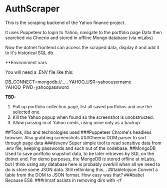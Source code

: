 # AuthScraper

This is the scraping backend of the Yahoo finance project.

It uses Puppeteer to login to Yahoo, navigate to the portfolio page
Data then searched via Cheerio and stored in offline Mongo database (via mLabs)

Now the dotnet frontend can access the scraped data, display it and add it to it's historical SQL db.

**Environment vars

You will need a .ENV file like this:

DB_CONNECT=mongodb://.....
YAHOO_USR=yahoousername
YAHOO_PWD=yahoopassword

**TBD:**

1. Pull up portfolio collection page, list all saved portfolios and use the selected one.
2. Kill the Yahoo popup when found so the screenshot is unobstructed.
3. Allow passing in of Yahoo creds, using mine only as a backup


##Tools, libs and technologies used
###Puppeteer
Chrome's headless browser. Also grabbing screenshots
###Cheerio
DOM parser to sort through page data
###devenv
Super simple tool to read sensitive data from .env file, keeping passwords and such out of the codebase.
##MongoDB
Used to save portfolio snapshot data, to be later retrieves by SQL on the dotnet end. 
For demo purposes, the MongoDB is stored offline at mLabs, but I think using any database here is probably overkill when all we need to do is store some JSON data. Still rethinking this...
##tabletojson
Convert a table from the DOM to JSON format. How easy was that?
###babel
Because ES6.
###rimraf
assists in removing dirs with -rf
